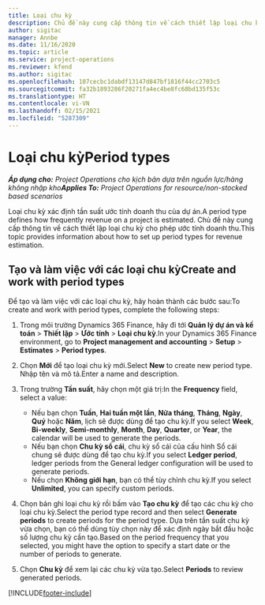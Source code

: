 ```yaml
---
title: Loại chu kỳ
description: Chủ đề này cung cấp thông tin về cách thiết lập loại chu kỳ cho phép ước tính doanh thu.
author: sigitac
manager: Annbe
ms.date: 11/16/2020
ms.topic: article
ms.service: project-operations
ms.reviewer: kfend
ms.author: sigitac
ms.openlocfilehash: 107cecbc1dabdf13147d847bf1816f44cc2703c5
ms.sourcegitcommit: fa32b1893286f20271fa4ec4be8fc68bd135f53c
ms.translationtype: HT
ms.contentlocale: vi-VN
ms.lasthandoff: 02/15/2021
ms.locfileid: "5287309"
---
```

# <a name="period-types"></a><span data-ttu-id="2fe10-103">Loại chu kỳ</span><span class="sxs-lookup"><span data-stu-id="2fe10-103">Period types</span></span>

<span data-ttu-id="2fe10-104">_**Áp dụng cho:** Project Operations cho kịch bản dựa trên nguồn lực/hàng không nhập kho_</span><span class="sxs-lookup"><span data-stu-id="2fe10-104">_**Applies To:** Project Operations for resource/non-stocked based scenarios_</span></span>

<span data-ttu-id="2fe10-105">Loại chu kỳ xác định tần suất ước tính doanh thu của dự án.</span><span class="sxs-lookup"><span data-stu-id="2fe10-105">A period type defines how frequently revenue on a project is estimated.</span></span> <span data-ttu-id="2fe10-106">Chủ đề này cung cấp thông tin về cách thiết lập loại chu kỳ cho phép ước tính doanh thu.</span><span class="sxs-lookup"><span data-stu-id="2fe10-106">This topic provides information about how to set up period types for revenue estimation.</span></span> 

## <a name="create-and-work-with-period-types"></a><span data-ttu-id="2fe10-107">Tạo và làm việc với các loại chu kỳ</span><span class="sxs-lookup"><span data-stu-id="2fe10-107">Create and work with period types</span></span>
<span data-ttu-id="2fe10-108">Để tạo và làm việc với các loại chu kỳ, hãy hoàn thành các bước sau:</span><span class="sxs-lookup"><span data-stu-id="2fe10-108">To create and work with period types, complete the following steps:</span></span>

1. <span data-ttu-id="2fe10-109">Trong môi trường Dynamics 365 Finance, hãy đi tới **Quản lý dự án và kế toán** > **Thiết lập** > **Ước tính** > **Loại chu kỳ**.</span><span class="sxs-lookup"><span data-stu-id="2fe10-109">In your Dynamics 365 Finance environment, go to **Project management and accounting** > **Setup** > **Estimates** > **Period types**.</span></span>
2. <span data-ttu-id="2fe10-110">Chọn **Mới** để tạo loại chu kỳ mới.</span><span class="sxs-lookup"><span data-stu-id="2fe10-110">Select **New** to create new period type.</span></span> <span data-ttu-id="2fe10-111">Nhập tên và mô tả.</span><span class="sxs-lookup"><span data-stu-id="2fe10-111">Enter a name and description.</span></span>
3. <span data-ttu-id="2fe10-112">Trong trường **Tần suất**, hãy chọn một giá trị:</span><span class="sxs-lookup"><span data-stu-id="2fe10-112">In the **Frequency** field, select a value:</span></span>

    - <span data-ttu-id="2fe10-113">Nếu bạn chọn **Tuần**, **Hai tuần một lần**, **Nửa tháng**, **Tháng**, **Ngày**, **Quý** hoặc **Năm**, lịch sẽ được dùng để tạo chu kỳ.</span><span class="sxs-lookup"><span data-stu-id="2fe10-113">If you select **Week**, **Bi-weekly**, **Semi-monthly**, **Month**, **Day**, **Quarter**, or **Year**, the calendar will be used to generate the periods.</span></span> 
    - <span data-ttu-id="2fe10-114">Nếu bạn chọn **Chu kỳ sổ cái**, chu kỳ sổ cái của cấu hình Sổ cái chung sẽ được dùng để tạo chu kỳ.</span><span class="sxs-lookup"><span data-stu-id="2fe10-114">If you select **Ledger period**, ledger periods from the General ledger configuration will be used to generate periods.</span></span>
    - <span data-ttu-id="2fe10-115">Nếu chọn **Không giới hạn**, bạn có thể tùy chỉnh chu kỳ.</span><span class="sxs-lookup"><span data-stu-id="2fe10-115">If you select **Unlimited**, you can specify custom periods.</span></span>
4. <span data-ttu-id="2fe10-116">Chọn bản ghi loại chu kỳ rồi bấm vào **Tạo chu kỳ** để tạo các chu kỳ cho loại chu kỳ.</span><span class="sxs-lookup"><span data-stu-id="2fe10-116">Select the period type record and then select **Generate periods** to create periods for the period type.</span></span> <span data-ttu-id="2fe10-117">Dựa trên tần suất chu kỳ vừa chọn, bạn có thể dùng tùy chọn này để xác định ngày bắt đầu hoặc số lượng chu kỳ cần tạo.</span><span class="sxs-lookup"><span data-stu-id="2fe10-117">Based on the period frequency that you selected, you might have the option to specify a start date or the number of periods to generate.</span></span>
5. <span data-ttu-id="2fe10-118">Chọn **Chu kỳ** để xem lại các chu kỳ vừa tạo.</span><span class="sxs-lookup"><span data-stu-id="2fe10-118">Select **Periods** to review generated periods.</span></span>



[!INCLUDE[footer-include](../includes/footer-banner.md)]